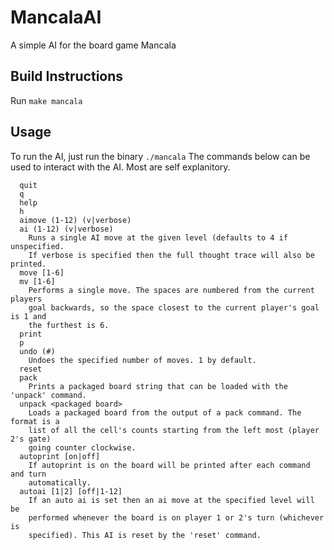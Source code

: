 # MancalaAI
A simple AI for the board game Mancala

## Build Instructions
Run `make mancala`

## Usage
To run the AI, just run the binary `./mancala`
The commands below can be used to interact with the AI. Most are self explanitory.

~~~
  quit
  q
  help
  h
  aimove (1-12) (v|verbose)
  ai (1-12) (v|verbose)
    Runs a single AI move at the given level (defaults to 4 if unspecified.
    If verbose is specified then the full thought trace will also be printed.
  move [1-6]
  mv [1-6]
    Performs a single move. The spaces are numbered from the current players
    goal backwards, so the space closest to the current player's goal is 1 and
    the furthest is 6.
  print
  p
  undo (#)
    Undoes the specified number of moves. 1 by default.
  reset
  pack
    Prints a packaged board string that can be loaded with the 'unpack' command.
  unpack <packaged board>
    Loads a packaged board from the output of a pack command. The format is a
    list of all the cell's counts starting from the left most (player 2's gate)
    going counter clockwise.
  autoprint [on|off]
    If autoprint is on the board will be printed after each command and turn
    automatically.
  autoai [1|2] [off|1-12]
    If an auto ai is set then an ai move at the specified level will be
    performed whenever the board is on player 1 or 2's turn (whichever is
    specified). This AI is reset by the 'reset' command.
~~~
